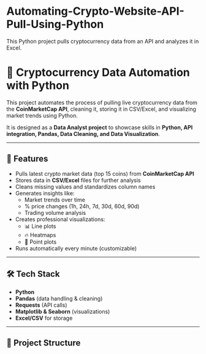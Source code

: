 # Automating-Crypto-Website-API-Pull-Using-Python
This Python project pulls cryptocurrency data from an API and analyzes it in Excel.

# 🚀 Cryptocurrency Data Automation with Python

This project automates the process of pulling live cryptocurrency data from the **CoinMarketCap API**, cleaning it, storing it in CSV/Excel, and visualizing market trends using Python.  

It is designed as a **Data Analyst project** to showcase skills in **Python, API integration, Pandas, Data Cleaning, and Data Visualization**.

---

## 📌 Features
- Pulls latest crypto market data (top 15 coins) from **CoinMarketCap API**
- Stores data in **CSV/Excel** files for further analysis
- Cleans missing values and standardizes column names
- Generates insights like:
  - Market trends over time
  - % price changes (1h, 24h, 7d, 30d, 60d, 90d)
  - Trading volume analysis
- Creates professional visualizations:
  - 📊 Line plots
  - 🔥 Heatmaps
  - 📍 Point plots
- Runs automatically every minute (customizable)

---

## 🛠️ Tech Stack
- **Python**
- **Pandas** (data handling & cleaning)
- **Requests** (API calls)
- **Matplotlib & Seaborn** (visualizations)
- **Excel/CSV** for storage

---

## 📂 Project Structure
